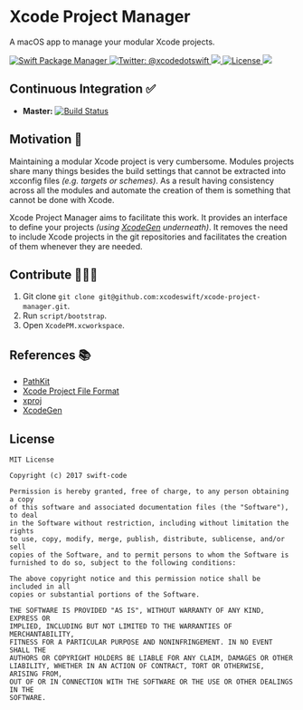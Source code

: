 # Xcode Project Manager

A macOS app to manage your modular Xcode projects.

<a href="https://swift.org/package-manager">
<img src="https://img.shields.io/badge/spm-compatible-brightgreen.svg?style=flat" alt="Swift Package Manager"/>
</a>
<a href="https://twitter.com/xcodedotswift">
  <img src="https://img.shields.io/badge/contact-@xcodedotswift-blue.svg?style=flat" alt="Twitter: @xcodedotswift" />
</a>
<a href="https://github.com/xcodeswift/xcode-project-manager/releases">
  <img src="https://img.shields.io/github/release/xcodeswift/xcode-project-manager.svg"/>
</a>
<a href="https://opensource.org/licenses/MIT">
  <img src="https://img.shields.io/badge/License-MIT-yellow.svg" alt="License" />
</a>
<a href="http://xcodeswift.herokuapp.com/">
  <img src="https://xcodeswift.herokuapp.com/badge.svg">
</a>

## Continuous Integration ✅

- **Master:** [![Build Status](https://travis-ci.org/xcodeswift/xcode-project-manager.svg?branch=master)](https://travis-ci.org/xcodeswift/xcode-project-manager)

## Motivation 💅
Maintaining a modular Xcode project is very cumbersome. Modules projects share many things besides the build settings that cannot be extracted into xcconfig files *(e.g. targets or schemes)*. As a result having consistency across all the modules and automate the creation of them is something that cannot be done with Xcode.

Xcode Project Manager aims to facilitate this work. It provides an interface to define your projects *(using [XcodeGen](https://github.com/yonaskolb/XcodeGen) underneath)*. It removes the need to include Xcode projects in the git repositories and facilitates the creation of them whenever they are needed.


## Contribute 👨‍👩‍👧

1. Git clone `git clone git@github.com:xcodeswift/xcode-project-manager.git`.
2. Run `script/bootstrap`.
3. Open `XcodePM.xcworkspace`.


## References 📚

- [PathKit](https://github.com/kylef/PathKit)
- [Xcode Project File Format](http://www.monobjc.net/xcode-project-file-format.html)
- [xproj](https://github.com/xcodeswift/xcproj)
- [XcodeGen](https://github.com/yonaskolb/xcodegen)


## License

```
MIT License

Copyright (c) 2017 swift-code

Permission is hereby granted, free of charge, to any person obtaining a copy
of this software and associated documentation files (the "Software"), to deal
in the Software without restriction, including without limitation the rights
to use, copy, modify, merge, publish, distribute, sublicense, and/or sell
copies of the Software, and to permit persons to whom the Software is
furnished to do so, subject to the following conditions:

The above copyright notice and this permission notice shall be included in all
copies or substantial portions of the Software.

THE SOFTWARE IS PROVIDED "AS IS", WITHOUT WARRANTY OF ANY KIND, EXPRESS OR
IMPLIED, INCLUDING BUT NOT LIMITED TO THE WARRANTIES OF MERCHANTABILITY,
FITNESS FOR A PARTICULAR PURPOSE AND NONINFRINGEMENT. IN NO EVENT SHALL THE
AUTHORS OR COPYRIGHT HOLDERS BE LIABLE FOR ANY CLAIM, DAMAGES OR OTHER
LIABILITY, WHETHER IN AN ACTION OF CONTRACT, TORT OR OTHERWISE, ARISING FROM,
OUT OF OR IN CONNECTION WITH THE SOFTWARE OR THE USE OR OTHER DEALINGS IN THE
SOFTWARE.
```
